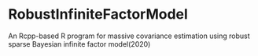 # RobustInfiniteFactorModel
An Rcpp-based R program for massive covariance estimation using robust sparse Bayesian infinite factor model(2020)
